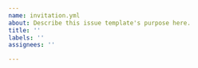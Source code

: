```yaml
---
name: invitation.yml
about: Describe this issue template's purpose here.
title: ''
labels: ''
assignees: ''

---
```




